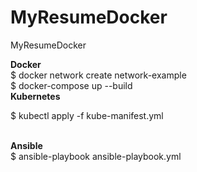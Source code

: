 # MyResumeDocker
MyResumeDocker

<b> Docker </b><br>
$ docker network create  network-example <br>
$ docker-compose up --build  <br>
<b> Kubernetes </b><br>

$ kubectl apply -f kube-manifest.yml

<br>
<b> Ansible </b>
<br>
$ ansible-playbook ansible-playbook.yml 


